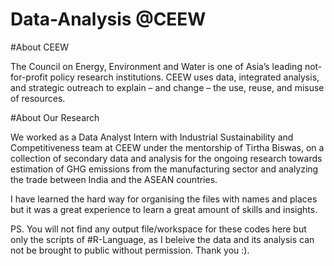 # Data-Analysis @CEEW

#About CEEW

The Council on Energy, Environment and Water is one of Asia’s leading not-for-profit policy research institutions. CEEW uses data, integrated analysis, and strategic outreach to explain – and change – the use, reuse, and misuse of resources.

#About Our Research

We worked as a Data Analyst Intern with Industrial Sustainability and Competitiveness team at CEEW under the mentorship of Tirtha Biswas, on a collection of secondary data and analysis for the ongoing research towards estimation of GHG emissions from the manufacturing sector and analyzing the trade between India and the ASEAN countries.

I have learned the hard way for organising the files with names and places but it was a great experience to learn a great amount of skills and insights.

PS. You will not find any output file/workspace for these codes here but only the scripts of #R-Language, as I beleive the data and its analysis can not be brought to public without permission. 
Thank you :).

